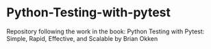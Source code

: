 # Python-Testing-with-pytest
Repository following the work in the book: Python Testing with Pytest: Simple, Rapid, Effective, and Scalable by Brian Okken
